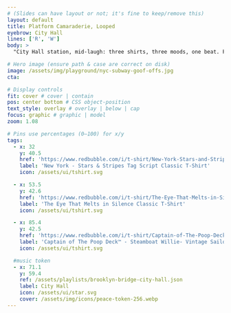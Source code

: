 ```yaml
---
# (Slides can have layout or not; it's fine to keep/remove this)
layout: default
title: Platform Camaraderie, Looped
eyebrow: City Hall
lines: ['R', 'W']
body: >
  "City Hall station, mid-laugh: three shirts, three moods, one beat. From melted eyeballs to vintage mischief and sharp serifed nostalgia, this platform scene catches a human loop in full swing. The joy here isn’t scripted — it’s stitched into the cotton, bounced off tiled walls, and echoed in the lo-fi rhythms built from inside jokes and train-track syncopation. Think of this as a laugh shared between playlists, filtered through fabric and reverb."

# Hero image (ensure path & case are correct on disk)
image: /assets/img/playground/nyc-subway-goof-offs.jpg
cta:

# Display controls
fit: cover # cover | contain
pos: center bottom # CSS object-position
text_style: overlay # overlay | below | cap
focus: graphic # graphic | model
zoom: 1.08

# Pins use percentages (0–100) for x/y
tags:
  - x: 32
    y: 40.5
    href: 'https://www.redbubble.com/i/t-shirt/New-York-Stars-and-Stripes-Tag-Script-by-studioRich/116862448.IJ6L0'
    label: 'New York - Stars & Stripes Tag Script Classic T-Shirt'
    icon: /assets/ui/tshirt.svg

  - x: 53.5
    y: 42.6
    href: 'https://www.redbubble.com/i/t-shirt/The-Eye-That-Melts-in-Silence-by-studioRich/173201450.XNZKR'
    label: 'The Eye That Melts in Silence Classic T-Shirt'
    icon: /assets/ui/tshirt.svg

  - x: 85.4
    y: 42.5
    href: 'https://www.redbubble.com/i/t-shirt/Captain-of-The-Poop-Deck-Steamboat-Willie-Vintage-Sailor-by-studioRich/157116076.240QL'
    label: 'Captain of The Poop Deck™ - Steamboat Willie- Vintage Sailor Classic T-Shirt'
    icon: /assets/ui/tshirt.svg

  #music token
  - x: 71.1
    y: 59.4
    ref: /assets/playlists/brooklyn-bridge-city-hall.json
    label: City Hall
    icon: /assets/ui/star.svg
    cover: /assets/img/icons/peace-token-256.webp
---
```

